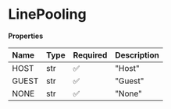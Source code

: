 # LinePooling

**Properties**

| Name  | Type | Required | Description |
| :---- | :--- | :------- | :---------- |
| HOST  | str  | ✅       | "Host"      |
| GUEST | str  | ✅       | "Guest"     |
| NONE  | str  | ✅       | "None"      |

<!-- This file was generated by liblab | https://liblab.com/ -->

